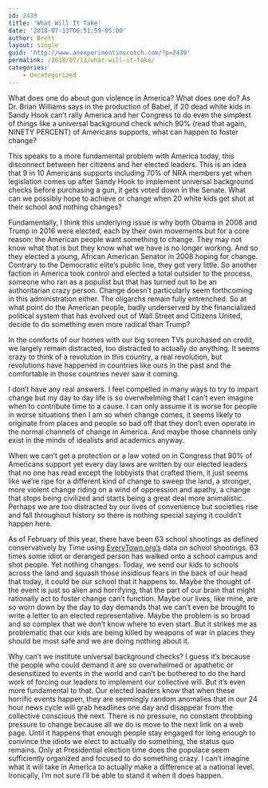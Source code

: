 ```yaml
---
id: 2439
title: 'What Will It Take'
date: '2018-07-13T06:51:59-05:00'
author: Brett
layout: single
guid: 'http://www.anexperimentinscotch.com/?p=2439'
permalink: /2018/07/13/what-will-it-take/
categories:
    - Uncategorized
---
```


What does one do about gun violence in America? What does one do? As Dr. Brian Williams says in the production of Babel, if 20 dead white kids in Sandy Hook can’t rally America and her Congress to do even the simplest of things like a universal background check which 90% (read that again, NINETY PERCENT) of Americans supports, what can happen to foster change?

This speaks to a more fundamental problem with America today, this disconnect between her citizens and her elected leaders. This is an idea that 9 in 10 Americans supports including 70% of NRA members yet when legislation comes up after Sandy Hook to implement universal background checks before purchasing a gun, it gets voted down in the Senate. What can we possibly hope to achieve or change when 20 white kids get shot at their school and nothing changes?

Fundamentally, I think this underlying issue is why both Obama in 2008 and Trump in 2016 were elected, each by their own movements but for a core reason: the American people want something to change. They may not know what that is but they know what we have is no longer working. And so they elected a young, African American Senator in 2008 hoping for change. Contrary to the Democratic elite’s public line, they got very little. So another faction in America took control and elected a total outsider to the process, someone who ran as a populist but that has turned out to be an authoritarian crazy person. Change doesn’t particularly seem forthcoming in this administration either. The oligarchs remain fully entrenched. So at what point do the American people, badly underserved by the financialized political system that has evolved out of Wall Street and Citizens United, decide to do something even more radical than Trump?

In the comforts of our homes with our big screen TVs purchased on credit, we largely remain distracted, too distracted to actually do anything. It seems crazy to think of a revolution in this country, a real revolution, but revolutions have happened in countries like ours in the past and the comfortable in those countries never saw it coming.

I don’t have any real answers. I feel compelled in many ways to try to impart change but my day to day life is so overwhelming that I can’t even imagine when to contribute time to a cause. I can only assume it is worse for people in worse situations then I am so when change comes, it seems likely to originate from places and people so bad off that they don’t even operate in the normal channels of change in America. And maybe those channels only exist in the minds of idealists and academics anyway.

When we can’t get a protection or a law voted on in Congress that 90% of Americans support yet every day laws are written by our elected leaders that no one has read except the lobbyists that crafted them, it just seems like we’re ripe for a different kind of change to sweep the land, a stronger, more violent change riding on a wind of oppression and apathy, a change that stops being civilized and starts being a great deal more animalistic. Perhaps we are too distracted by our lives of convenience but societies rise and fall throughout history so there is nothing special saying it couldn’t happen here.

As of February of this year, there have been 63 school shootings as defined conservatively by Time using [EveryTown.org’s](http://time.com/5168272/how-many-school-shootings/) data on school shootings. 63 times some idiot or deranged person has walked onto a school campus and shot people. Yet nothing changes. Today, we send our kids to schools across the land and squash those insidious fears in the back of our head that today, it could be our school that it happens to. Maybe the thought of the event is just so alien and horrifying, that the part of our brain that might rationally act to foster change can’t function. Maybe our lives, like mine, are so worn down by the day to day demands that we can’t even be brought to write a letter to an elected representative. Maybe the problem is so broad and so complex that we don’t know where to even start. But it strikes me as problematic that our kids are being killed by weapons of war in places they should be most safe and we are doing nothing about it.

Why can’t we institute universal background checks? I guess it’s because the people who could demand it are so overwhelmed or apathetic or desensitized to events in the world and can’t be bothered to do the hard work of forcing our leaders to implement our collective will. But it’s even more fundamental to that. Our elected leaders know that when these horrific events happen, they are seemingly random anomalies that in our 24 hour news cycle will grab headlines one day and disappear from the collective conscious the next. There is no pressure, no constant throbbing pressure to change because all we do is move to the next link on a web page. Until it happens that enough people stay engaged for long enough to convince the idiots we elect to actually do something, the status quo remains. Only at Presidential election time does the populace seem sufficiently organized and focused to do something crazy. I can’t imagine what it will take in America to actually make a difference at a national level. Ironically, I’m not sure I’ll be able to stand it when it does happen.